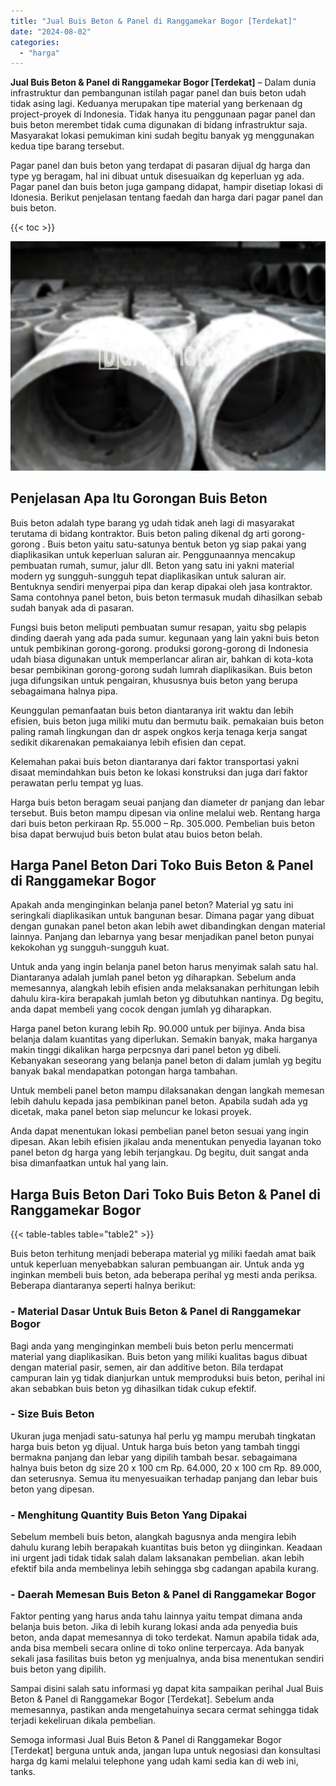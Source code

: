```yaml
---
title: "Jual Buis Beton & Panel di Ranggamekar Bogor [Terdekat]"
date: "2024-08-02"
categories: 
  - "harga"
---
```


**Jual Buis Beton & Panel di Ranggamekar Bogor \[Terdekat\]** – Dalam dunia infrastruktur dan pembangunan istilah pagar panel dan buis beton udah tidak asing lagi. Keduanya merupakan tipe material yang berkenaan dg project-proyek di Indonesia. Tidak hanya itu penggunaan pagar panel dan buis beton merembet tidak cuma digunakan di bidang infrastruktur saja. Masyarakat lokasi pemukiman kini sudah begitu banyak yg menggunakan kedua tipe barang tersebut.

Pagar panel dan buis beton yang terdapat di pasaran dijual dg harga dan type yg beragam, hal ini dibuat untuk disesuaikan dg keperluan yg ada. Pagar panel dan buis beton juga gampang didapat, hampir disetiap lokasi di Idonesia. Berikut penjelasan tentang faedah dan harga dari pagar panel dan buis beton.

{{< toc >}}

![Jual Buis Beton & Panel di Ranggamekar Bogor [Terdekat]](/images/jual-panel-buis-beton-murah-45.png)

## Penjelasan Apa Itu Gorongan Buis Beton

Buis beton adalah type barang yg udah tidak aneh lagi di masyarakat terutama di bidang kontraktor. Buis beton paling dikenal dg arti gorong-gorong . Buis beton yaitu satu-satunya bentuk beton yg siap pakai yang diaplikasikan untuk keperluan saluran air. Penggunaannya mencakup pembuatan rumah, sumur, jalur dll. Beton yang satu ini yakni material modern yg sungguh-sungguh tepat diaplikasikan untuk saluran air. Bentuknya sendiri menyerpai pipa dan kerap dipakai oleh jasa kontraktor. Sama contohnya panel beton, buis beton termasuk mudah dihasilkan sebab sudah banyak ada di pasaran.

Fungsi buis beton meliputi pembuatan sumur resapan, yaitu sbg pelapis dinding daerah yang ada pada sumur. kegunaan yang lain yakni buis beton untuk pembikinan gorong-gorong. produksi gorong-gorong di Indonesia udah biasa digunakan untuk memperlancar aliran air, bahkan di kota-kota besar pembikinan gorong-gorong sudah lumrah diaplikasikan. Buis beton juga difungsikan untuk pengairan, khususnya buis beton yang berupa sebagaimana halnya pipa.

Keunggulan pemanfaatan buis beton diantaranya irit waktu dan lebih efisien, buis beton juga miliki mutu dan bermutu baik. pemakaian buis beton paling ramah lingkungan dan dr aspek ongkos kerja tenaga kerja sangat sedikit dikarenakan pemakaianya lebih efisien dan cepat.

Kelemahan pakai buis beton diantaranya dari faktor transportasi yakni disaat memindahkan buis beton ke lokasi konstruksi dan juga dari faktor perawatan perlu tempat yg luas.

Harga buis beton beragam seuai panjang dan diameter dr panjang dan lebar tersebut. Buis beton mampu dipesan via online melalui web. Rentang harga dari buis beton perkiraan Rp. 55.000 – Rp. 305.000. Pembelian buis beton bisa dapat berwujud buis beton bulat atau buios beton belah.

## Harga Panel Beton Dari Toko Buis Beton & Panel di Ranggamekar Bogor

Apakah anda menginginkan belanja panel beton? Material yg satu ini seringkali diaplikasikan untuk bangunan besar. Dimana pagar yang dibuat dengan gunakan panel beton akan lebih awet dibandingkan dengan material lainnya. Panjang dan lebarnya yang besar menjadikan panel beton punyai kekokohan yg sungguh-sungguh kuat.

Untuk anda yang ingin belanja panel beton harus menyimak salah satu hal. Diantaranya adalah jumlah panel beton yg diharapkan. Sebelum anda memesannya, alangkah lebih efisien anda melaksanakan perhitungan lebih dahulu kira-kira berapakah jumlah beton yg dibutuhkan nantinya. Dg begitu, anda dapat membeli yang cocok dengan jumlah yg diharapkan.

Harga panel beton kurang lebih Rp. 90.000 untuk per bijinya. Anda bisa belanja dalam kuantitas yang diperlukan. Semakin banyak, maka harganya makin tinggi dikalikan harga perpcsnya dari panel beton yg dibeli. Kebanyakan seseorang yang belanja panel beton di dalam jumlah yg begitu banyak bakal mendapatkan potongan harga tambahan.

Untuk membeli panel beton mampu dilaksanakan dengan langkah memesan lebih dahulu kepada jasa pembikinan panel beton. Apabila sudah ada yg dicetak, maka panel beton siap meluncur ke lokasi proyek.

Anda dapat menentukan lokasi pembelian panel beton sesuai yang ingin dipesan. Akan lebih efisien jikalau anda menentukan penyedia layanan toko panel beton dg harga yang lebih terjangkau. Dg begitu, duit sangat anda bisa dimanfaatkan untuk hal yang lain.

## Harga Buis Beton Dari Toko Buis Beton & Panel di Ranggamekar Bogor

{{< table-tables table="table2" >}}

Buis beton terhitung menjadi beberapa material yg miliki faedah amat baik untuk keperluan menyebabkan saluran pembuangan air. Untuk anda yg inginkan membeli buis beton, ada beberapa perihal yg mesti anda periksa. Beberapa diantaranya seperti halnya berikut:

### \- Material Dasar Untuk Buis Beton & Panel di Ranggamekar Bogor

Bagi anda yang menginginkan membeli buis beton perlu mencermati material yang diaplikasikan. Buis beton yang miliki kualitas bagus dibuat dengan material pasir, semen, air dan additive beton. Bila terdapat campuran lain yg tidak dianjurkan untuk memproduksi buis beton, perihal ini akan sebabkan buis beton yg dihasilkan tidak cukup efektif.

### \- Size Buis Beton

Ukuran juga menjadi satu-satunya hal perlu yg mampu merubah tingkatan harga buis beton yg dijual. Untuk harga buis beton yang tambah tinggi bermakna panjang dan lebar yang dipilih tambah besar. sebagaimana halnya buis beton dg size 20 x 100 cm Rp. 64.000, 20 x 100 cm Rp. 89.000, dan seterusnya. Semua itu menyesuaikan terhadap panjang dan lebar buis beton yang dipesan.

### \- Menghitung Quantity Buis Beton Yang Dipakai

Sebelum membeli buis beton, alangkah bagusnya anda mengira lebih dahulu kurang lebih berapakah kuantitas buis beton yg diinginkan. Keadaan ini urgent jadi tidak tidak salah dalam laksanakan pembelian. akan lebih efektif bila anda membelinya lebih sehingga sbg cadangan apabila kurang.

### \- Daerah Memesan Buis Beton & Panel di Ranggamekar Bogor

Faktor penting yang harus anda tahu lainnya yaitu tempat dimana anda belanja buis beton. Jika di lebih kurang lokasi anda ada penyedia buis beton, anda dapat memesannya di toko terdekat. Namun apabila tidak ada, anda bisa membeli secara online di toko online terpercaya. Ada banyak sekali jasa fasilitas buis beton yg menjualnya, anda bisa menentukan sendiri buis beton yang dipilih.

Sampai disini salah satu informasi yg dapat kita sampaikan perihal Jual Buis Beton & Panel di Ranggamekar Bogor \[Terdekat\]. Sebelum anda memesannya, pastikan anda mengetahuinya secara cermat sehingga tidak terjadi kekeliruan dikala pembelian.

Semoga informasi Jual Buis Beton & Panel di Ranggamekar Bogor \[Terdekat\] berguna untuk anda, jangan lupa untuk negosiasi dan konsultasi harga dg kami melalui telephone yang udah kami sedia kan di web ini, tanks.
